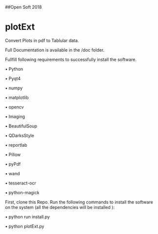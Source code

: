 
##Open Soft 2018
# plotExt
Convert Plots in pdf to Tablular data.

Full Documentation is available in the /doc folder.

Fullfill following requirements to successfully install the software.

• Python

• Pyqt4

• numpy

• matplotlib

• opencv

• Imaging

• BeautifulSoup

• QDarksStyle

• reportlab

• Pillow

• pyPdf

• wand

• tesseract-ocr

• python-magick


First, clone this Repo. Run the following commands to install the software on the system (all the dependencies will be installed ):

• python run install.py

• python plotExt.py
